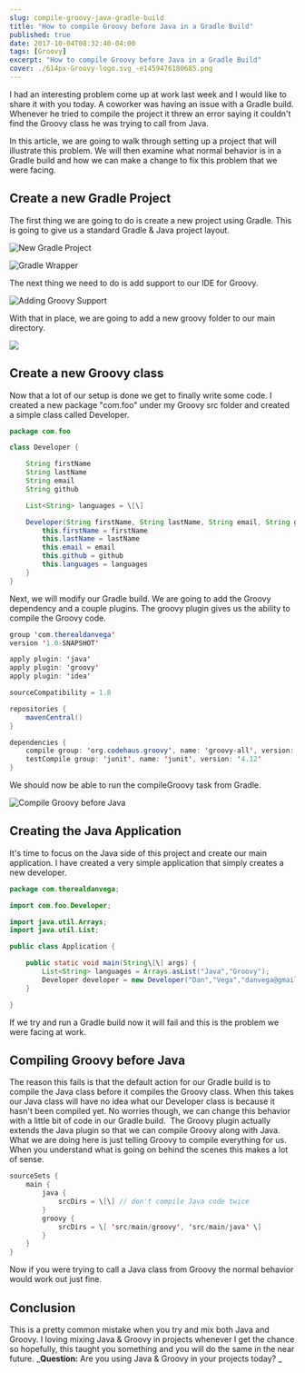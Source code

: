 ```yaml
---
slug: compile-groovy-java-gradle-build
title: "How to compile Groovy before Java in a Gradle Build"
published: true
date: 2017-10-04T08:32:40-04:00
tags: [Groovy]
excerpt: "How to compile Groovy before Java in a Gradle Build"
cover: ./614px-Groovy-logo.svg_-e1459476180685.png
---
```


I had an interesting problem come up at work last week and I would like to share it with you today. A coworker was having an issue with a Gradle build. Whenever he tried to compile the project it threw an error saying it couldn't find the Groovy class he was trying to call from Java. 

In this article, we are going to walk through setting up a project that will illustrate this problem. We will then examine what normal behavior is in a Gradle build and how we can make a change to fix this problem that we were facing. 

## Create a new Gradle Project

The first thing we are going to do is create a new project using Gradle. This is going to give us a standard Gradle & Java project layout.  

![New Gradle Project](./2017-10-04_07-37-26-300x197.png) 

![Gradle Wrapper](./2017-10-04_07-38-08-300x197.png)

The next thing we need to do is add support to our IDE for Groovy. 

![Adding Groovy Support](./2017-10-04_07-43-08-300x263.png) 

With that in place, we are going to add a new groovy folder to our main directory.  

![](./2017-10-04_07-44-38.png)

## Create a new Groovy class

Now that a lot of our setup is done we get to finally write some code. I created a new package "com.foo" under my Groovy src folder and created a simple class called Developer.

```java
package com.foo

class Developer {

    String firstName
    String lastName
    String email
    String github

    List<String> languages = \[\]

    Developer(String firstName, String lastName, String email, String github, List<String> languages) {
        this.firstName = firstName
        this.lastName = lastName
        this.email = email
        this.github = github
        this.languages = languages
    }
}
```

Next, we will modify our Gradle build. We are going to add the Groovy dependency and a couple plugins. The groovy plugin gives us the ability to compile the Groovy code. 

``` java
group 'com.therealdanvega'
version '1.0-SNAPSHOT'

apply plugin: 'java'
apply plugin: 'groovy'
apply plugin: 'idea'

sourceCompatibility = 1.8

repositories {
    mavenCentral()
}

dependencies {
    compile group: 'org.codehaus.groovy', name: 'groovy-all', version: '2.4.9'
    testCompile group: 'junit', name: 'junit', version: '4.12'
}
```

We should now be able to run the compileGroovy task from Gradle.  

![Compile Groovy before Java](./2017-10-04_08-13-49.png)

## Creating the Java Application

It's time to focus on the Java side of this project and create our main application. I have created a very simple application that simply creates a new developer. 

```java
package com.therealdanvega;

import com.foo.Developer;

import java.util.Arrays;
import java.util.List;

public class Application {

    public static void main(String\[\] args) {
        List<String> languages = Arrays.asList("Java","Groovy");
        Developer developer = new Developer("Dan","Vega","danvega@gmail.com","cfaddict", languages);
    }

}
```

If we try and run a Gradle build now it will fail and this is the problem we were facing at work. 

## Compiling Groovy before Java

The reason this fails is that the default action for our Gradle build is to compile the Java class before it compiles the Groovy class. When this takes our Java class will have no idea what our Developer class is because it hasn't been compiled yet. No worries though, we can change this behavior with a little bit of code in our Gradle build.  The Groovy plugin actually extends the Java plugin so that we can compile Groovy along with Java. What we are doing here is just telling Groovy to compile everything for us. When you understand what is going on behind the scenes this makes a lot of sense. 

```java
sourceSets {
    main {
        java {
            srcDirs = \[\] // don't compile Java code twice
        }
        groovy {
            srcDirs = \[ 'src/main/groovy', 'src/main/java' \]
        }
    }
}
```

Now if you were trying to call a Java class from Groovy the normal behavior would work out just fine. 

## Conclusion

This is a pretty common mistake when you try and mix both Java and Groovy. I loving mixing Java & Groovy in projects whenever I get the chance so hopefully, this taught you something and you will do the same in the near future. _**Question:** Are you using Java & Groovy in your projects today? _